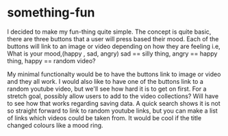 # something-fun

I decided to make my fun-thing quite simple. The concept is quite basic, there are three buttons
that a user will press based their mood. Each of the buttons will link to an image or video depending
on how they are feeling i.e, 
What is your mood,(happy , sad, angry) 
sad == silly thing, angry == happy thing, happy == random video?

My minimal functionalty would be to have the buttons link to image or video and they all work. I would also like 
to have one of the buttons link to a random youtube video, but we'll see how hard it is to get on first. 
For a stretch goal, possibly allow users to add to the video collections? Will have to see how that works regarding saving data.
A quick search shows it is not so straight forward to link to random youtube links, but you can make a list of links
which videos could be taken from. 
It would be cool if the title changed colours like a mood ring. 
